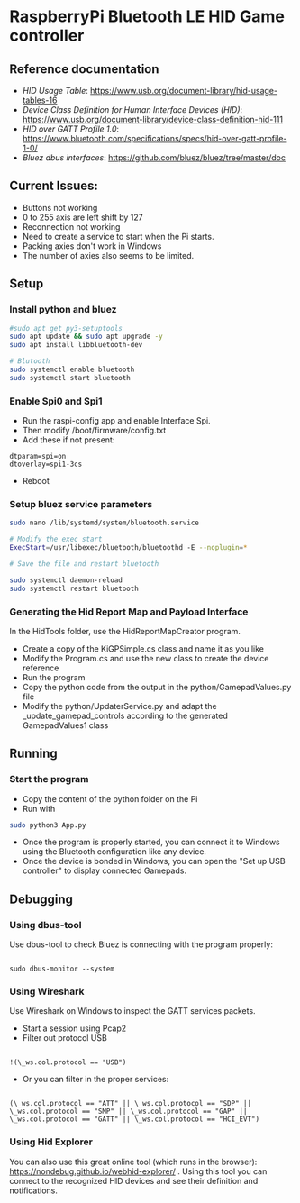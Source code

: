 # RaspberryPi Bluetooth LE HID Game controller

## Reference documentation

- _HID Usage Table_: https://www.usb.org/document-library/hid-usage-tables-16
- _Device Class Definition for Human Interface Devices (HID)_: https://www.usb.org/document-library/device-class-definition-hid-111
- _HID over GATT Profile 1.0_: https://www.bluetooth.com/specifications/specs/hid-over-gatt-profile-1-0/
- _Bluez dbus interfaces_: https://github.com/bluez/bluez/tree/master/doc

## Current Issues:

- Buttons not working
- 0 to 255 axis are left shift by 127
- Reconnection not working
- Need to create a service to start when the Pi starts.
- Packing axies don't work in Windows
- The number of axies also seems to be limited.

## Setup

### Install python and bluez

```bash
#sudo apt get py3-setuptools
sudo apt update && sudo apt upgrade -y
sudo apt install libbluetooth-dev

# Blutooth
sudo systemctl enable bluetooth
sudo systemctl start bluetooth
```

### Enable Spi0 and Spi1

- Run the raspi-config app and enable Interface Spi.
- Then modify /boot/firmware/config.txt
- Add these if not present:

```
dtparam=spi=on
dtoverlay=spi1-3cs
```

- Reboot

### Setup bluez service parameters

```bash
sudo nano /lib/systemd/system/bluetooth.service

# Modify the exec start
ExecStart=/usr/libexec/bluetooth/bluetoothd -E --noplugin=*

# Save the file and restart bluetooth

sudo systemctl daemon-reload
sudo systemctl restart bluetooth
```

### Generating the Hid Report Map and Payload Interface

In the HidTools folder, use the HidReportMapCreator program.

- Create a copy of the KiGPSimple.cs class and name it as you like
- Modify the Program.cs and use the new class to create the device reference
- Run the program
- Copy the python code from the output in the python/GamepadValues.py file
- Modify the python/UpdaterService.py and adapt the \_update_gamepad_controls according to the generated GamepadValues1 class

## Running

### Start the program

- Copy the content of the python folder on the Pi
- Run with

```bash
sudo python3 App.py
```

- Once the program is properly started, you can connect it to Windows using the Bluetooth configuration like any device.
- Once the device is bonded in Windows, you can open the "Set up USB controller" to display connected Gamepads.

## Debugging

### Using dbus-tool

Use dbus-tool to check Bluez is connecting with the program properly:

```

sudo dbus-monitor --system

```

### Using Wireshark

Use Wireshark on Windows to inspect the GATT services packets.

- Start a session using Pcap2
- Filter out protocol USB

```

!(\_ws.col.protocol == "USB")

```

- Or you can filter in the proper services:

```

(\_ws.col.protocol == "ATT" || \_ws.col.protocol == "SDP" || \_ws.col.protocol == "SMP" || \_ws.col.protocol == "GAP" || \_ws.col.protocol == "GATT" || \_ws.col.protocol == "HCI_EVT")

```

### Using Hid Explorer

You can also use this great online tool (which runs in the browser): https://nondebug.github.io/webhid-explorer/ . Using this tool you can connect to the recognized HID devices and see their definition and notifications.
